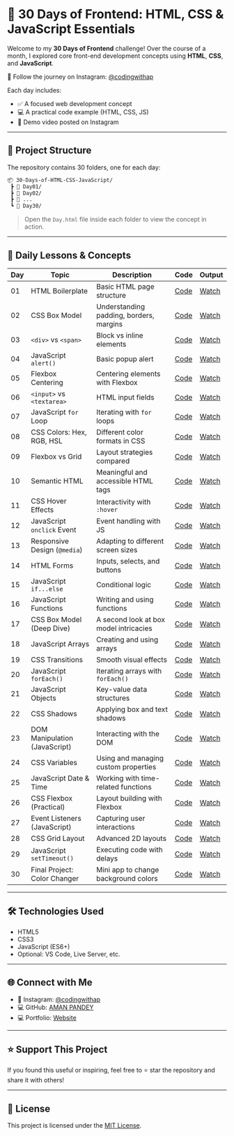 # 🚀 30 Days of Frontend: HTML, CSS & JavaScript Essentials

Welcome to my **30 Days of Frontend** challenge! Over the course of a month, I explored core front-end development concepts using **HTML**, **CSS**, and **JavaScript**.

📸 Follow the journey on Instagram: [@codingwithap](https://www.instagram.com/codingwithap)

Each day includes:

* ✅ A focused web development concept
* 💻 A practical code example (HTML, CSS, JS)
* 🎥 Demo video posted on Instagram

---

## 📁 Project Structure

The repository contains 30 folders, one for each day:

```bash
📦 30-Days-of-HTML-CSS-JavaScript/
 ┣ 📂 Day01/
 ┣ 📂 Day02/
 ┣ 📂 ...
 ┗ 📂 Day30/
```

> Open the `Day.html` file inside each folder to view the concept in action.

---

## 📅 Daily Lessons & Concepts

| Day | Topic                         | Description                             | Code                                                                                         | Output                                               |
| --- | ----------------------------- | --------------------------------------- | -------------------------------------------------------------------------------------------- | ---------------------------------------------------- |
| 01  | HTML Boilerplate              | Basic HTML page structure               | [Code](https://github.com/aman-ap-official/30-Days-of-HTML-CSS-JavaScript/blob/main/Day%201/Day%201.html) | [Watch](https://www.instagram.com/reel/DLC2-4kyzt5/) |
| 02  | CSS Box Model                 | Understanding padding, borders, margins | [Code](https://github.com/aman-ap-official/30-Days-of-HTML-CSS-JavaScript/blob/main/Day%202/day%202.html)                                                                               | [Watch](https://www.instagram.com/reel/DLEgAaxRnn7/) |
| 03  | `<div>` vs `<span>`           | Block vs inline elements                | [Code](https://github.com/aman-ap-official/30-Days-of-HTML-CSS-JavaScript/blob/main/Day%203/Day%203.html)                                                                               | [Watch](https://www.instagram.com/reel/DLIPdXNyOUG/) |
| 04  | JavaScript `alert()`          | Basic popup alert                       | [Code](https://github.com/aman-ap-official/30-Days-of-HTML-CSS-JavaScript/blob/main/Day%204/Day)                                                                               | [Watch](https://www.instagram.com/reel/DLK26ypyUyH/) |
| 05  | Flexbox Centering             | Centering elements with Flexbox         | [Code](https://github.com/aman-ap-official/30-Days-of-HTML-CSS-JavaScript/blob/main/Day%205/day%205.html)                                                                               | [Watch](https://www.instagram.com/reel/DLNV1mIS87h/) |
| 06  | `<input>` vs `<textarea>`     | HTML input fields                       | [Code](https://github.com/aman-ap-official/30-Days-of-HTML-CSS-JavaScript/blob/main/Day%206/day%206.html)                                                                               | [Watch](https://www.instagram.com/reel/DLRbkdsxCh5/) |
| 07  | JavaScript `for` Loop         | Iterating with `for` loops              | [Code](https://github.com/aman-ap-official/30-Days-of-HTML-CSS-JavaScript/blob/main/Day%207/Day%207.html)                                                                               | [Watch](https://www.instagram.com/reel/DLT__AfRopA/) |
| 08  | CSS Colors: Hex, RGB, HSL     | Different color formats in CSS          | [Code](https://github.com/aman-ap-official/30-Days-of-HTML-CSS-JavaScript/blob/main/Day%208/Day%208.html)                                                                               | [Watch](https://www.instagram.com/reel/DLWgsCXxPka/) |
| 09  | Flexbox vs Grid               | Layout strategies compared              | [Code](https://github.com/aman-ap-official/30-Days-of-HTML-CSS-JavaScript/blob/main/Day%209/day%209.html)                                                                               | [Watch](https://www.instagram.com/reel/DLZQdMyRuxb/) |
| 10  | Semantic HTML                 | Meaningful and accessible HTML tags     | [Code](https://github.com/aman-ap-official/30-Days-of-HTML-CSS-JavaScript/blob/main/Day%2010/day%2010.html)                                                                               | [Watch](https://www.instagram.com/reel/DLciYmyyGZQ/) |
| 11  | CSS Hover Effects             | Interactivity with `:hover`             | [Code](https://github.com/aman-ap-official/30-Days-of-HTML-CSS-JavaScript/blob/main/Day%2011/Day%2011.html)                                                                               | [Watch](https://www.instagram.com/reel/DLfJWt_Sab8/) |
| 12  | JavaScript `onclick` Event    | Event handling with JS                  | [Code](https://github.com/aman-ap-official/30-Days-of-HTML-CSS-JavaScript/blob/main/Day%2012/Day%2012.html)                                                                               | [Watch](https://www.instagram.com/reel/DLhAy4PxKvD/) |
| 13  | Responsive Design (`@media`)  | Adapting to different screen sizes      | [Code](https://github.com/aman-ap-official/30-Days-of-HTML-CSS-JavaScript/blob/main/Day%2013/Day%2013.html)                                                                               | [Watch](https://www.instagram.com/reel/DLjZiLGxOQx/) |
| 14  | HTML Forms                    | Inputs, selects, and buttons            | [Code](https://github.com/aman-ap-official/30-Days-of-HTML-CSS-JavaScript/blob/main/Day%2014/Day)                                                                               | [Watch](https://www.instagram.com/reel/DLm3WUPSL2L/) |
| 15  | JavaScript `if...else`        | Conditional logic                       | [Code](https://github.com/aman-ap-official/30-Days-of-HTML-CSS-JavaScript/blob/main/Day%2015/Day%2015.html)                                                                               | [Watch](https://www.instagram.com/reel/DLpwyirSYTd/) |
| 16  | JavaScript Functions          | Writing and using functions             | [Code](https://github.com/aman-ap-official/30-Days-of-HTML-CSS-JavaScript/blob/main/Day%2016/Day%2016.html)                                                                               | [Watch](https://www.instagram.com/reel/DLrXUbHR3F8/) |
| 17  | CSS Box Model (Deep Dive)     | A second look at box model intricacies  | [Code](https://github.com/aman-ap-official/30-Days-of-HTML-CSS-JavaScript/blob/main/Day%2017/Day%2017.html)                                                                               | [Watch](https://www.instagram.com/reel/DLuk3wvS___/) |
| 18  | JavaScript Arrays             | Creating and using arrays               | [Code](https://github.com/aman-ap-official/30-Days-of-HTML-CSS-JavaScript/blob/main/Day%2018/Day%2018.html)                                                                               | [Watch](https://www.instagram.com/reel/DLxORmYy3Dw/) |
| 19  | CSS Transitions               | Smooth visual effects                   | [Code](https://github.com/aman-ap-official/30-Days-of-HTML-CSS-JavaScript/blob/main/Day%2019/Day%2019.html)                                                                               | [Watch](https://www.instagram.com/reel/DLz2x4oydwX/) |
| 20  | JavaScript `forEach()`        | Iterating arrays with `forEach()`       | [Code](https://github.com/aman-ap-official/30-Days-of-HTML-CSS-JavaScript/blob/main/Day%2020/Day%2020.html)                                                                               | [Watch](https://www.instagram.com/reel/DL2OiuxS94k/) |
| 21  | JavaScript Objects            | Key-value data structures               | [Code](https://github.com/aman-ap-official/30-Days-of-HTML-CSS-JavaScript/blob/main/Day%2021/Day%2021.html)                                                                               | [Watch](https://www.instagram.com/reel/DL41-Xlyyrf/) |
| 22  | CSS Shadows                   | Applying box and text shadows           | [Code](https://github.com/aman-ap-official/30-Days-of-HTML-CSS-JavaScript/blob/main/Day%2022/Day%2022.html)                                                                               | [Watch](https://www.instagram.com/reel/DL7eFxZyD8I/) |
| 23  | DOM Manipulation (JavaScript) | Interacting with the DOM                | [Code](https://github.com/aman-ap-official/30-Days-of-HTML-CSS-JavaScript/blob/main/Day%2023/Day%2023.html)                                                                               | [Watch](https://www.instagram.com/reel/DL-AqWRyvRt/) |
| 24  | CSS Variables                 | Using and managing custom properties    | [Code](https://github.com/aman-ap-official/30-Days-of-HTML-CSS-JavaScript/blob/main/Day%2024/Day%2024.html)                                                                               | [Watch](https://www.instagram.com/reel/DMAnrvMSGnM/) |
| 25  | JavaScript Date & Time        | Working with time-related functions     | [Code](https://github.com/aman-ap-official/30-Days-of-HTML-CSS-JavaScript/blob/main/Day%2025/Day%2025.html)                                                                               | [Watch](https://www.instagram.com/reel/DMDUh7PSclC/) |
| 26  | CSS Flexbox (Practical)       | Layout building with Flexbox            | [Code](https://github.com/aman-ap-official/30-Days-of-HTML-CSS-JavaScript/blob/main/Day%2026/Day%2026.html)                                                                               | [Watch](https://www.instagram.com/reel/DMGFkI5SsGX/) |
| 27  | Event Listeners (JavaScript)  | Capturing user interactions             | [Code](https://github.com/aman-ap-official/30-Days-of-HTML-CSS-JavaScript/blob/main/Day%2027/Day%2027.html)                                                                               | [Watch](https://www.instagram.com/reel/DMIqQTmSMLX/) |
| 28  | CSS Grid Layout               | Advanced 2D layouts                     | [Code](https://github.com/aman-ap-official/30-Days-of-HTML-CSS-JavaScript/blob/main/Day%2028/Day%2028.html)                                                                               | [Watch](https://www.instagram.com/reel/DMLJSShS3vP/) |
| 29  | JavaScript `setTimeout()`     | Executing code with delays              | [Code](https://github.com/aman-ap-official/30-Days-of-HTML-CSS-JavaScript/blob/main/Day%2029/Day%2029.html)                                                                               | [Watch](https://www.instagram.com/reel/DMNgsjZSd5B/) |
| 30  | Final Project: Color Changer  | Mini app to change background colors    | [Code](https://github.com/aman-ap-official/30-Days-of-HTML-CSS-JavaScript/blob/main/Day%2030/Day%2030.html)                                                                               | [Watch](https://www.instagram.com/reel/DMQZUYRS3Ox/) |

---

## 🛠️ Technologies Used

* HTML5
* CSS3
* JavaScript (ES6+)
* Optional: VS Code, Live Server, etc.

---

## 🌐 Connect with Me

* 📸 Instagram: [@codingwithap](https://www.instagram.com/codingwithap)
* 💻 GitHub: [AMAN PANDEY](https://github.com/aman-ap-official)
* 💻 Portfolio: [Website](https://aman-pandey-official.netlify.app)

---

## ⭐ Support This Project

If you found this useful or inspiring, feel free to ⭐ star the repository and share it with others!

---

## 📄 License

This project is licensed under the [MIT License](LICENSE).

